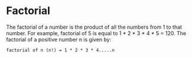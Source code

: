 # Factorial 
The factorial of a number is the product of all the numbers from 1 to that number. For example,
factorial of 5 is equal to 1 * 2 * 3 * 4 * 5 = 120.
The factorial of a positive number n is given by:
```
factorial of n (n!) = 1 * 2 * 3 * 4.....n
```